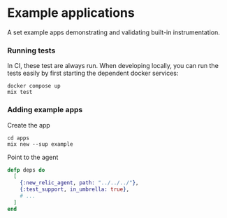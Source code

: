 # Example applications

A set example apps demonstrating and validating built-in instrumentation.

### Running tests

In CI, these test are always run. When developing locally, you can run the tests easily by first starting the dependent docker services:

```
docker compose up
mix test
```

### Adding example apps

Create the app

```
cd apps
mix new --sup example
```

Point to the agent

```elixir
defp deps do
  [
    {:new_relic_agent, path: "../../../"},
    {:test_support, in_umbrella: true},
    # ...
  ]
end
```
